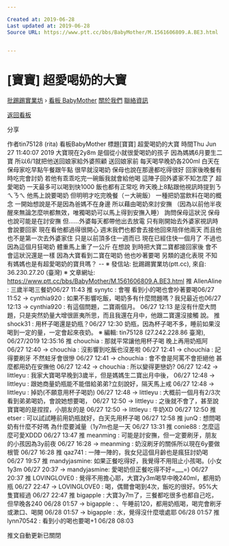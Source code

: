 ```yaml
---

Created at: 2019-06-28
Last updated at: 2019-06-28
Source URL: https://www.ptt.cc/bbs/BabyMother/M.1561606809.A.BE3.html


---
```


# [寶寶] 超愛喝奶的大寶


[批踢踢實業坊](https://www.ptt.cc/bbs/) › [看板 BabyMother](https://www.ptt.cc/bbs/BabyMother/index.html) [關於我們](https://www.ptt.cc/about.html) [聯絡資訊](https://www.ptt.cc/contact.html)

[返回看板](https://www.ptt.cc/bbs/BabyMother/index.html)

分享

作者tin75128 (rita)
看板BabyMother
標題\[寶寶\] 超愛喝奶的大寶
時間Thu Jun 27 11:40:07 2019
大寶現在2y8m 是個從小就很愛喝奶的孩子 因為媽媽6月要生二寶 所以6/1就把他送回娘家給外婆照顧 送回娘家前 每天喝早晚奶各200ml 白天在保母家吃早點午餐跟午點 很早就沒喝奶 保母也說在那邊都吃得很好 回家後晚餐有時吃完會討奶 若他有乖乖吃完一碗飯我就會給他喝 這陣子回外婆家不知怎麼了 超愛喝奶 一天最多可以喝到快1000 飯也都有正常吃 昨天晚上8點跟他視訊時提到ㄋㄟㄋㄟ 他馬上說要喝奶 但明明才吃完晚餐（ㄧ大碗飯） 一種把奶當飲料在喝的概念 一開始想說是不是因為爸媽不在身邊 所以藉由喝奶來討安撫 （因為以前他半夜醒來無論怎麼哄都無效，唯獨喝奶可以馬上得到安撫入睡） 詢問保母這狀況 保母也說可能是在討安撫 但......外婆每天都帶他出去放電 只有剛開始去外婆家視訊時會說要回家 現在看他都過得很開心 週末我們也都會去接他回來陪伴他兩天 而且他也不是第一次去外婆家住 只是以前頂多住一週而已 現在已經住快一個月了 不過也因為這個月狂喝奶 體重馬上重了一公斤 在想說 到時把大寶二寶都接回家後 會不會這狀況還是一樣 因為大寶看到二寶在喝奶 他也吵著要喝 另類的退化表現 不知有媽媽也是有超愛喝奶的寶貝嗎？ -- ※ 發信站: 批踢踢實業坊(ptt.cc), 來自: 36.230.27.20 (臺灣) ※ 文章網址: <https://www.ptt.cc/bbs/BabyMother/M.1561606809.A.BE3.html>
推 AllenAline : 三歲半喝三餐奶06/27 11:43
推 synytc : 會喔 看到小的喝也會吵著要喝06/27 11:52
→ cynthia920 : 如果不影響吃飯，喝奶多有什麼問題嗎？我兒最近也06/27 12:13
→ cynthia920 : 有這個問題，二寶兩個月。 06/27 12:13 是沒有什麼大問題，只是突然奶量大增很匪夷所思，而且我還在月中，他跟二寶還沒接觸 說。
推 shock31 : 用杯子喝還是奶瓶？06/27 12:30
奶瓶，因為杯子喝不多，睡前如果沒喝到一定的量，一定會起來夜奶。 ※ 編輯: tin75128 (27.242.228.86 臺灣), 06/27/2019 12:35:16
推 chouchia : 那就平常讓他用杯子喝 晚上再用奶瓶阿 06/27 12:40
→ chouchia : 沒影響到吃飯也沒差啦 06/27 12:41
→ chouchia : 記得要刷牙 不然蛀牙會很慘 06/27 12:41
→ chouchia : 會不會是阿罵不會拒絕他 甚麼都用奶在安撫他 06/27 12:42
→ chouchia : 所以變得更戀奶? 06/27 12:42
→ littleyu : 我家大寶喝早晚到3歲半，但是媽媽生二寶出月中後， 06/27 12:48
→ littleyu : 跟她商量奶瓶能不能借給弟弟?立刻說好，隔天馬上戒 06/27 12:48
→ littleyu : 掉奶(不願意用杯子喝奶) 06/27 12:48
→ littleyu : 大概前一個月有2/3次看到弟弟喝奶，會說她想要喝， 06/27 12:50
→ littleyu : 之後就不會了，甚至說寶寶喝的是捏捏，小朋友的是 06/27 12:50
→ littleyu : 牛奶XD 06/27 12:50
推 etser : 可以試試睡前用奶瓶就好，白天先用杯子喝 06/27 12:58
推 junQ : 想問喝奶有什麼不好嗎 為什麼要減量（1y7m也是一天 06/27 13:31
推 conie88 : 怎麼這麼可愛XDDD 06/27 13:47
推 meanming : 可能是討安撫，但一定要刷牙，朋友的小孩因為3y前夜 06/27 16:28
→ meanming : 奶沒刷牙的關係所以現在6y要做根管 06/27 16:28
推 qaz741 : 一陣一陣的，我女兒這個月齡也是瘋狂討奶喝 06/27 19:57
推 mandyjasmine: 如果正餐吃得好，我覺得不用阻止小孩喝。(小女1y3m 06/27 20:37
→ mandyjasmine: 愛喝奶但正餐吃得不好=\_\_\_=) 06/27 20:37
推 LOVINGLOVE0 : 覺得不用擔心耶，大寶2y3m喝早中晚240ml，都用奶瓶 06/27 22:47
→ LOVINGLOVE0 : 喝，偶爾會喝到4次，飯吃的很好。95%大隻寶經過 06/27 22:47
推 bigapple : 大寶3y7m了，三餐都吃很多也都自己吃，但早晚各240 06/28 01:57
→ bigapple : 、午睡前120，都用奶瓶喝，喝完會刷牙或漱口、喝開 06/28 01:57
→ bigapple : 水，覺得沒什麼壞處耶 06/28 01:57
推 lynn70542 : 看到小的喝也要喝+1 06/28 08:03

推文自動更新已關閉

